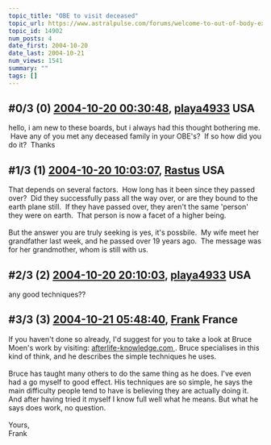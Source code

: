 ```yaml
---
topic_title: "OBE to visit deceased"
topic_url: https://www.astralpulse.com/forums/welcome-to-out-of-body-experiences!/obe-to-visit-deceased
topic_id: 14902
num_posts: 4
date_first: 2004-10-20
date_last: 2004-10-21
num_views: 1541
summary: ""
tags: []
---
```


## \#0/3 (0) [2004-10-20 00:30:48](https://www.astralpulse.com/forums/index.php?msg=130771), [playa4933](https://www.astralpulse.com/forums/profile/?u=6458) USA ##
<section>
hello, i am new to these boards, but i always had this thought bothering me.  Have any of you met any deceased family in your OBE's?  If so how did you do it?  Thanks
</section>

## \#1/3 (1) [2004-10-20 10:03:07](https://www.astralpulse.com/forums/index.php?msg=130829), [Rastus](https://www.astralpulse.com/forums/profile/?u=6268) USA ##
<section>
That depends on several factors.  How long has it been since they passed over?  Did they successfully pass all the way over, or are they bound to the earth plane still.  If they have passed over, they aren't the same 'person' they were on earth.  That person is now a facet of a higher being.
<br>
<br>
But the answer you are truly seeking is yes, it's possbile.  My wife meet her grandfather last week, and he passed over 19 years ago.  The message was for her grandmother, whom is still with us.
</section>

## \#2/3 (2) [2004-10-20 20:10:03](https://www.astralpulse.com/forums/index.php?msg=130900), [playa4933](https://www.astralpulse.com/forums/profile/?u=6458) USA ##
<section>
any good techniques??
</section>

## \#3/3 (3) [2004-10-21 05:48:40](https://www.astralpulse.com/forums/index.php?msg=130942), [Frank](https://www.astralpulse.com/forums/profile/?u=359) France ##
<section>
If you haven't done so already, I'd suggest for you to take a look at Bruce Moen's work by visiting:
<a class="bbc_link" href="https://www.astralpulse.com/forums///afterlife-knowledge.com" rel="noopener" target="_blank">
 afterlife-knowledge.com
</a>
. Bruce specialises in this kind of think, and he describes the simple techniques he uses.
<br>
<br>
Bruce has taught many others to do the same thing as he does. I've even had a go myself to good effect. His techniques are so simple, he says the main difficulty people tend to have is believing they are actually doing it. And after having tried it myself I know full well what he means. But what he says does work, no question.
<br>
<br>
Yours,
<br>
Frank
</section>